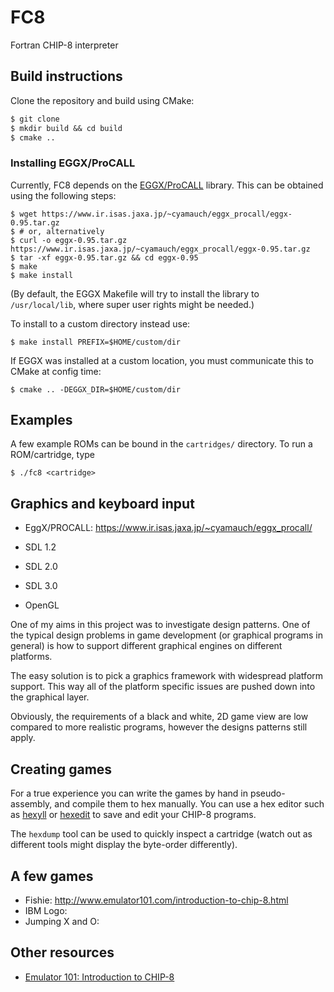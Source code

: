 # FC8

Fortran CHIP-8 interpreter

## Build instructions

Clone the repository and build using CMake:

```txt
$ git clone
$ mkdir build && cd build
$ cmake ..
```

### Installing EGGX/ProCALL

Currently, FC8 depends on the [EGGX/ProCALL](https://www.ir.isas.jaxa.jp/~cyamauch/eggx_procall/) library. This can be obtained using the following steps:

```
$ wget https://www.ir.isas.jaxa.jp/~cyamauch/eggx_procall/eggx-0.95.tar.gz
$ # or, alternatively
$ curl -o eggx-0.95.tar.gz https://www.ir.isas.jaxa.jp/~cyamauch/eggx_procall/eggx-0.95.tar.gz
$ tar -xf eggx-0.95.tar.gz && cd eggx-0.95
$ make
$ make install
```
(By default, the EGGX Makefile will try to install the library to `/usr/local/lib`, where super user rights might be needed.)

To install to a custom directory instead use:
```
$ make install PREFIX=$HOME/custom/dir
```

If EGGX was installed at a custom location, you must communicate this to CMake at config time:
```
$ cmake .. -DEGGX_DIR=$HOME/custom/dir
```

## Examples

A few example ROMs can be bound in the `cartridges/` directory. To run a ROM/cartridge, type
```
$ ./fc8 <cartridge>
``` 

## Graphics and keyboard input

* EggX/PROCALL: https://www.ir.isas.jaxa.jp/~cyamauch/eggx_procall/

* SDL 1.2
* SDL 2.0
* SDL 3.0
* OpenGL

One of my aims in this project was to investigate design patterns. One of the 
typical design problems in game development (or graphical programs in general)
is how to support different graphical engines on different platforms.

The easy solution is to pick a graphics framework with widespread platform 
support. This way all of the platform specific issues are pushed down into the
graphical layer. 

Obviously, the requirements of a black and white, 2D game view are low compared
to more realistic programs, however the designs patterns still apply.

## Creating games

For a true experience you can write the games by hand in pseudo-assembly,
and compile them to hex manually. You can use a hex editor such as [hexyll]() or [hexedit]() to save and edit your CHIP-8 programs.

The `hexdump` tool can be used to quickly inspect a cartridge (watch out as different tools might display the byte-order differently).

## A few games

* Fishie: http://www.emulator101.com/introduction-to-chip-8.html
* IBM Logo:
* Jumping X and O:

## Other resources

* [Emulator 101: Introduction to CHIP-8](http://www.emulator101.com/introduction-to-chip-8.html)